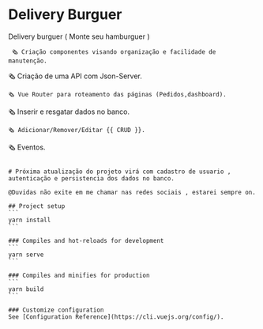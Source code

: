 # Delivery Burguer

 Delivery burguer ( Monte seu hamburguer )
~~~
 🗞️ Criação componentes visando organização e facilidade de manutenção.
 ~~~
 🗞️ Criação de uma API com Json-Server.
 ~~~
 🗞️ Vue Router para roteamento das páginas (Pedidos,dashboard).
 ~~~
 🗞️ Inserir e resgatar dados no banco.
 ~~~
 🗞️ Adicionar/Remover/Editar {{ CRUD }}.
 ~~~
 🗞️ Eventos.
 ~~~

# Próxima atualização do projeto virá com cadastro de usuario , autenticação e persistencia dos dados no banco.

@Duvidas não exite em me chamar nas redes sociais , estarei sempre on.

## Project setup
```
yarn install
```

### Compiles and hot-reloads for development
```
yarn serve
```

### Compiles and minifies for production
```
yarn build
```

### Customize configuration
See [Configuration Reference](https://cli.vuejs.org/config/).
